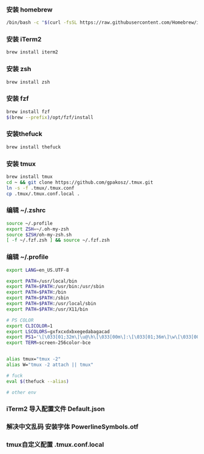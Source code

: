### 安装 homebrew
~~~bash
/bin/bash -c "$(curl -fsSL https://raw.githubusercontent.com/Homebrew/install/HEAD/install.sh)"
~~~

### 安装 iTerm2
~~~bash
brew install iterm2
~~~

### 安装 zsh
~~~bash
brew install zsh
~~~

### 安装 fzf
~~~bash
brew install fzf
$(brew --prefix)/opt/fzf/install
~~~

### 安装thefuck
~~~bash
brew install thefuck
~~~

### 安装 tmux
~~~bash
brew install tmux
cd ~ && git clone https://github.com/gpakosz/.tmux.git
ln -s -f .tmux/.tmux.conf
cp .tmux/.tmux.conf.local .
~~~

### 编辑 ~/.zshrc
~~~bash
source ~/.profile
export ZSH=~/.oh-my-zsh
source $ZSH/oh-my-zsh.sh
[ -f ~/.fzf.zsh ] && source ~/.fzf.zsh
~~~

### 编辑 ~/.profile
~~~bash
export LANG=en_US.UTF-8

export PATH=/usr/local/bin
export PATH=$PATH:/usr/bin:/usr/sbin
export PATH=$PATH:/bin
export PATH=$PATH:/sbin
export PATH=$PATH:/usr/local/sbin
export PATH=$PATH:/usr/X11/bin

# PS COLOR
export CLICOLOR=1
export LSCOLORS=gxfxcxdxbxegedabagacad
export PS1='\[\033[01;32m\]\u@\h\[\033[00m\]:\[\033[01;36m\]\w\[\033[00m\]\$'
export TERM=screen-256color-bce


alias tmux="tmux -2"
alias W="tmux -2 attach || tmux"

# fuck
eval $(thefuck --alias)

# other env

~~~

### iTerm2 导入配置文件 Default.json

### 解决中文乱码 安装字体 PowerlineSymbols.otf

### tmux自定义配置 .tmux.conf.local
